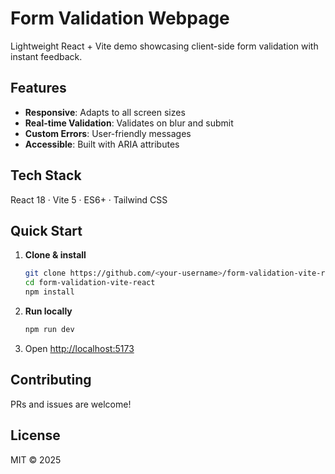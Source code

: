 # Form Validation Webpage

Lightweight React + Vite demo showcasing client-side form validation with instant feedback.

## Features

* **Responsive**: Adapts to all screen sizes
* **Real-time Validation**: Validates on blur and submit
* **Custom Errors**: User-friendly messages
* **Accessible**: Built with ARIA attributes

## Tech Stack

React 18 · Vite 5 · ES6+ · Tailwind CSS

## Quick Start

1. **Clone & install**

   ```bash
   git clone https://github.com/<your-username>/form-validation-vite-react.git
   cd form-validation-vite-react
   npm install
   ```
2. **Run locally**

   ```bash
   npm run dev
   ```
3. Open [http://localhost:5173](http://localhost:5173)

## Contributing

PRs and issues are welcome!

## License

MIT © 2025 <Sk Md Jeesan>
